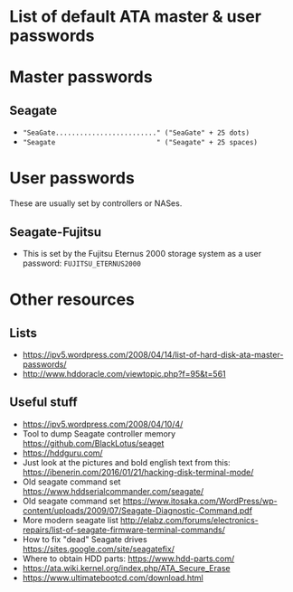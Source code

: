 # List of default ATA master & user passwords

# Master passwords
## Seagate
  * `"SeaGate........................." ("SeaGate" + 25 dots)`
  * `"Seagate                         " ("Seagate" + 25 spaces)`


# User passwords
These are usually set by controllers or NASes.

## Seagate-Fujitsu
  * This is set by the Fujitsu Eternus 2000 storage system as a user password:
  `FUJITSU_ETERNUS2000`


# Other resources
## Lists
  * https://ipv5.wordpress.com/2008/04/14/list-of-hard-disk-ata-master-passwords/
  * http://www.hddoracle.com/viewtopic.php?f=95&t=561


## Useful stuff
  * https://ipv5.wordpress.com/2008/04/10/4/
  * Tool to dump Seagate controller memory https://github.com/BlackLotus/seaget
  * https://hddguru.com/
  * Just look at the pictures and bold english text from this: https://ibenerin.com/2016/01/21/hacking-disk-terminal-mode/
  * Old seagate command set https://www.hddserialcommander.com/seagate/
  * Old seagate command set https://www.itosaka.com/WordPress/wp-content/uploads/2009/07/Seagate-Diagnostic-Command.pdf
  * More modern seagate list http://elabz.com/forums/electronics-repairs/list-of-seagate-firmware-terminal-commands/
  * How to fix "dead" Seagate drives https://sites.google.com/site/seagatefix/
  * Where to obtain HDD parts: https://www.hdd-parts.com/
  * https://ata.wiki.kernel.org/index.php/ATA_Secure_Erase
  * https://www.ultimatebootcd.com/download.html

